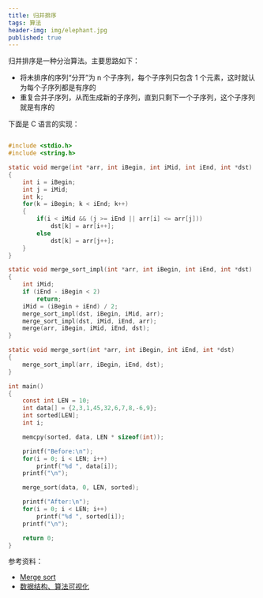 ```yaml
---
title: 归并排序
tags: 算法
header-img: img/elephant.jpg
published: true
---
```


归并排序是一种分治算法。主要思路如下：

* 将未排序的序列“分开”为 n 个子序列，每个子序列只包含 1 个元素，这时就认为每个子序列都是有序的
* 重复合并子序列，从而生成新的子序列，直到只剩下一个子序列，这个子序列就是有序的

下面是 C 语言的实现：


```c

#include <stdio.h>
#include <string.h>

static void merge(int *arr, int iBegin, int iMid, int iEnd, int *dst)
{
	int i = iBegin;
	int j = iMid;
	int k;
	for(k = iBegin; k < iEnd; k++)
	{
		if(i < iMid && (j >= iEnd || arr[i] <= arr[j]))
			dst[k] = arr[i++];
		else
			dst[k] = arr[j++];
	}
}

static void merge_sort_impl(int *arr, int iBegin, int iEnd, int *dst)
{
	int iMid;
	if (iEnd - iBegin < 2)
		return;
	iMid = (iBegin + iEnd) / 2;
	merge_sort_impl(dst, iBegin, iMid, arr);
	merge_sort_impl(dst, iMid, iEnd, arr);
	merge(arr, iBegin, iMid, iEnd, dst);
}

static void merge_sort(int *arr, int iBegin, int iEnd, int *dst)
{
	merge_sort_impl(arr, iBegin, iEnd, dst);
}

int main()
{
	const int LEN = 10;
	int data[] = {2,3,1,45,32,6,7,8,-6,9};
	int sorted[LEN];
	int i;

	memcpy(sorted, data, LEN * sizeof(int));

	printf("Before:\n");
	for(i = 0; i < LEN; i++)
		printf("%d ", data[i]);
	printf("\n");

	merge_sort(data, 0, LEN, sorted);

	printf("After:\n");
	for(i = 0; i < LEN; i++)
		printf("%d ", sorted[i]);
	printf("\n");

	return 0;
}

```


参考资料：

+ [Merge sort](https://en.wikipedia.org/wiki/Merge_sort)
+ [数据结构、算法可视化](https://visualgo.net/sorting)

